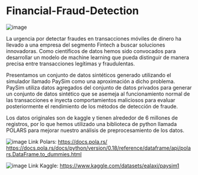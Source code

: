 # Financial-Fraud-Detection

![image](https://github.com/davidcarrillo10288/Financial-Fraud-Detection/assets/104275645/e2154d67-760c-4b6e-b973-12b155e1ab96)


La urgencia por detectar fraudes en transacciones móviles de dinero ha llevado a una empresa del segmento Fintech a buscar soluciones innovadoras. Como científicos de datos hemos sido convocados para desarrollar un modelo de machine learning que pueda distinguir de manera precisa entre transacciones legítimas y fraudulentas.

Presentamos un conjunto de datos sintéticos generado utilizando el simulador llamado PaySim como una aproximación a dicho problema. PaySim utiliza datos agregados del conjunto de datos privados para generar un conjunto de datos sintético que se asemeja al funcionamiento normal de las transacciones e inyecta comportamientos maliciosos para evaluar posteriormente el rendimiento de los métodos de detección de fraude.

Los datos originales son de kaggle y tienen alrededor de 6 millones de registros, por lo que hemos utilizado una biblioteca de python llamada POLARS para mejorar nuestro análisis de preprocesamiento de los datos.

![image](https://github.com/davidcarrillo10288/Financial-Fraud-Detection/assets/104275645/0e8542d0-0907-4418-ab86-86cbae61cde2)
Link Polars: https://docs.pola.rs/
             https://docs.pola.rs/docs/python/version/0.18/reference/dataframe/api/polars.DataFrame.to_dummies.html


![image](https://github.com/davidcarrillo10288/Financial-Fraud-Detection/assets/104275645/2dc2de2c-8993-46b4-8bc0-f9e8ed403f1d)
Link Kaggle: https://www.kaggle.com/datasets/ealaxi/paysim1

             
